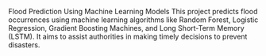 Flood Prediction Using Machine Learning Models
This project predicts flood occurrences using machine learning algorithms like Random Forest, Logistic Regression, Gradient Boosting Machines, and Long Short-Term Memory (LSTM). It aims to assist authorities in making timely decisions to prevent disasters.
